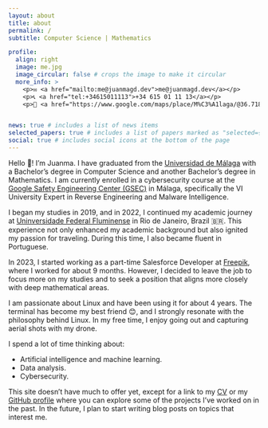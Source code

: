 ```yaml
---
layout: about
title: about
permalink: /
subtitle: Computer Science | Mathematics

profile:
  align: right
  image: me.jpg
  image_circular: false # crops the image to make it circular
  more_info: >
    <p>✉️ <a href="mailto:me@juanmagd.dev">me@juanmagd.dev</a></p>
    <p>📞 <a href="tel:+34615011113">+34 615 01 11 13</a></p>
    <p>🌴 <a href="https://www.google.com/maps/place/M%C3%A1laga/@36.7183199,-4.7782104,10z/data=!3m1!4b1!4m6!3m5!1s0xd7259c44fdb212d:0x6025dc92c9ca32cf!8m2!3d36.7178196!4d-4.425557!16s%2Fg%2F11b7c714d1?entry=ttu" target="_blank">Málaga, Spain</a></p>


news: true # includes a list of news items
selected_papers: true # includes a list of papers marked as "selected={true}"
social: true # includes social icons at the bottom of the page
---
```


Hello 👋! I’m Juanma. I have graduated from the [Universidad de Málaga](https://www.uma.es) with a Bachelor’s degree in Computer Science and another Bachelor’s degree in Mathematics. I am currently enrolled in a cybersecurity course at the [Google Safety Engineering Center (GSEC)](https://safety.google/intl/es_es/engineering-center-malaga/) in Málaga, specifically the VI University Expert in Reverse Engineering and Malware Intelligence.

I began my studies in 2019, and in 2022, I continued my academic journey at [Uninversidade Federal Fluminense](https://www.uff.br/) in Rio de Janeiro, Brazil 🇧🇷. This experience not only enhanced my academic background but also ignited my passion for traveling. During this time, I also became fluent in Portuguese.

In 2023, I started working as a part-time Salesforce Developer at [Freepik](https://freepik.com), where I worked for about 9 months. However, I decided to leave the job to focus more on my studies and to seek a position that aligns more closely with deep mathematical areas.

I am passionate about Linux and have been using it for about 4 years. The terminal has become my best friend 😊, and I strongly resonate with the philosophy behind Linux. In my free time, I enjoy going out and capturing aerial shots with my drone.

I spend a lot of time thinking about:
 - Artificial intelligence and machine learning.
 - Data analysis.
 - Cybersecurity.

This site doesn’t have much to offer yet, except for a link to my [CV](https://juanmagd.dev/assets/pdf/CV.pdf) or my [GitHub profile](https://github.com/juanmagdev) where you can explore some of the projects I’ve worked on in the past. In the future, I plan to start writing blog posts on topics that interest me.

